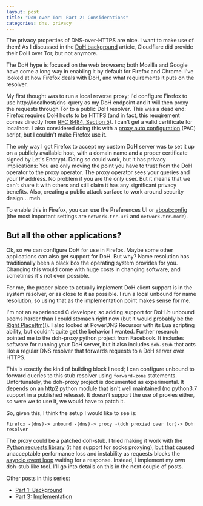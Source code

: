```yaml
---
layout: post
title: "DoH over Tor: Part 2: Considerations"
categories: dns, privacy
---
```

The privacy properties of DNS-over-HTTPS are nice. I want to make
use of them! As I discussed in the [DoH
background][self/doh-part-1] article, Cloudflare did provide
their DoH over Tor, but not anymore.

The DoH hype is focused on the web browsers; both Mozilla and
Google have come a long way in enabling it by default for Firefox
and Chrome. I've looked at how Firefox deals with DoH, and what
requirements it puts on the resolver.

My first thought was to run a local reverse proxy; I'd configure
Firefox to use http://localhost/dns-query as my DoH endpoint and
it will then proxy the requests through Tor to a public DoH
resolver. This was a dead end: Firefox requires DoH hosts to be
HTTPS (and in fact, this reuqirement comes directly from [RFC
8484, Section 5][rfc/8484/5]). I can't get a valid certificate
for localhost.  I also considered doing this with a [proxy auto
configuration][mdn/pac] (PAC) script, but I couldn't make Firefox
use it.

The only way I got Firefox to accept my custom DoH server was to
set it up on a publicly available host, with a domain name and a
proper certificate signed by Let's Encrypt. Doing so could work,
but it has privacy implications: You are only moving the point
you have to trust from the DoH operator to the proxy operator.
The proxy operator sees your queries and your IP address. No
problem if you are the only user. But it means that we can't
share it with others and still claim it has any significant
privacy benefits. Also, creating a public attack surface to work
around security design... meh.

To enable this in Firefox, you can use the Preferences UI or
[about:config][bagder/trrprefs] (the most important settings are
`network.trr.uri` and `network.trr.mode`).

## But all the other applications?

Ok, so we can configure DoH for use in Firefox. Maybe some other
applications can also get support for DoH. But why? Name
resolution has traditionally been a black box the operating
system provides for you. Changing this would come with huge costs
in changing software, and sometimes it's not even possible.

For me, the proper place to actually implement DoH client support
is in the system resolver, or as close to it as possible. I run a
local unbound for name resolution, so using that as the
implementation point makes sense for me.

I'm not an experienced C developer, so adding support for DoH
*in* unbound seems harder than I could stomach right now (but it
would probably be the [Right Place(tm)][unbound/doh-bug]!). I
also looked at PowerDNS Recursor with its Lua scripting ability,
but couldn't quite get the behavior I wanted. Further research
pointed me to the doh-proxy python project from Facebook. It
includes software for running your DoH server, but it also
includes `doh-stub` that acts like a regular DNS resolver that
forwards requests to a DoH server over HTTPS.

This is exactly the kind of building block I need; I can
configure unbound to forward queries to this stub resolver using
`forward-zone` statements. Unfortunately, the doh-proxy project
is documented as experimental. It depends on an http2 python
module that isn't well maintained (no python3.7 support in a
published release). It doesn't support the use of proxies either,
so were we to use it, we would have to patch it.

So, given this, I think the setup I would like to see is:

```
Firefox -(dns)-> unbound -(dns)-> proxy -(doh proxied over tor)-> Doh resolver
```

The proxy could be a patched doh-stub. I tried making it work
with the [Python requests library][py/requests] (it has support
for socks proxying), but that caused unacceptable performance
loss and instability as requests blocks the [asyncio event
loop][py/asyncio] waiting for a response.  Instead, I implement
my own doh-stub like tool. I'll go into details on this in the
next couple of posts.

Other posts in this series:

* [Part 1: Background][self/doh-part-1]
* [Part 3: Implementation][self/doh-part-3]

[mdn/pac]: https://developer.mozilla.org/en-US/docs/Web/HTTP/Proxy_servers_and_tunneling/Proxy_Auto-Configuration_(PAC)_file
[self/doh-part-1]: https://blog.3.14159.se/posts/2019/10/15/dns-over-https-over-tor-part1
[self/doh-part-3]: https://blog.3.14159.se/posts/2019/10/16/dns-over-https-over-tor-part3
[rfc/8484/5]: https://tools.ietf.org/html/rfc8484#section-5
[bagder/trrprefs]: https://bagder.github.io/TRRprefs/
[unbound/doh-bug]: https://web.archive.org/web/20190625135131/https://www.nlnetlabs.nl/bugs-script/show_bug.cgi?id=1200
[py/requests]: https://3.python-requests.org/
[py/asyncio]: https://docs.python.org/3/library/asyncio.html
